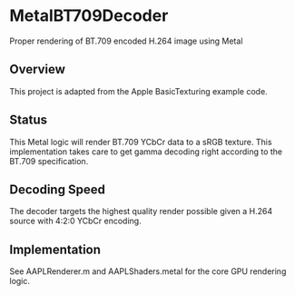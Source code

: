 # MetalBT709Decoder

Proper rendering of BT.709 encoded H.264 image using Metal

## Overview

This project is adapted from the Apple BasicTexturing example code.

## Status

This Metal logic will render BT.709 YCbCr data to a sRGB texture. This implementation takes care to get gamma decoding right according to the BT.709 specification.

## Decoding Speed

The decoder targets the highest quality render possible given a H.264 source with 4:2:0 YCbCr encoding.

## Implementation

See AAPLRenderer.m and AAPLShaders.metal for the core GPU rendering logic.

